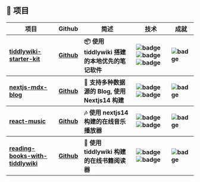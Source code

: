 <!-- generated at 2023/12/21 13:58:25 -->
<h2>💼 项目</h2>
<table>
  <thead align="center">
    <tr>
      <th>项目</th>
      <th>Github</th>
      <th>简述</th>
      <th>技术</th>
      <th>成就</th>
    </tr>
  </thead>
  <tbody align="left">
    <tr>
      <th>
        <a href="https://github.com/oeyoews/tiddlywiki-starter-kit" target="_blank">
        tiddlywiki-starter-kit</a>
      </th>
      <th>
        <a href="https://github.com/oeyoews/tiddlywiki-starter-kit" target="_blank">Github</a>
      </th>
      <th>
      📦 使用 tiddlywiki 搭建的本地优先的笔记软件</th>
      <th>
        <img src="https://img.shields.io/badge/TiddlyWiki5-black?style=flat-square&logo=tiddlywiki&logoColor=white" alt="badge">
        <img src="https://img.shields.io/badge/Node.js-43853D?style=flat-square&logo=node.js&logoColor=white" alt="badge">
        <img src="https://img.shields.io/badge/Tailwind%20CSS-38B2AC?style=flat-square&logo=tailwind-css&logoColor=white" alt="badge">
      </th>
      <th>
        <img src="https://img.shields.io/github/stars/oeyoews/tiddlywiki-starter-kit?style=flat-square" alt="badge">
      </th>
    </tr>
    <tr>
      <th>
        <a href="https://github.com/oeyoews/nextjs-mdx-blog" target="_blank">
        nextjs-mdx-blog</a>
      </th>
      <th>
        <a href="https://github.com/oeyoews/nextjs-mdx-blog" target="_blank">Github</a>
      </th>
      <th>
      📝 支持多种数据源的 Blog, 使用 Nextjs14 构建</th>
      <th>
        <img src="https://img.shields.io/badge/TypeScript-007ACC?style=flat-square&logo=typescript&logoColor=white" alt="badge">
        <img src="https://img.shields.io/badge/Next.js-black?style=flat-square&logo=next.js&logoColor=white" alt="badge">
      </th>
      <th>
        <img src="https://img.shields.io/github/stars/oeyoews/nextjs-mdx-blog?style=flat-square" alt="badge">
      </th>
    </tr>
    <tr>
      <th>
        <a href="https://github.com/oeyoews/react-music" target="_blank">
        react-music</a>
      </th>
      <th>
        <a href="https://github.com/oeyoews/react-music" target="_blank">Github</a>
      </th>
      <th>
      🎶 使用 nextjs14 构建的在线音乐播放器</th>
      <th>
        <img src="https://img.shields.io/badge/TypeScript-007ACC?style=flat-square&logo=typescript&logoColor=white" alt="badge">
        <img src="https://img.shields.io/badge/Next.js-black?style=flat-square&logo=next.js&logoColor=white" alt="badge">
      </th>
      <th>
        <img src="https://img.shields.io/github/stars/oeyoews/react-music?style=flat-square" alt="badge">
      </th>
    </tr>
    <tr>
      <th>
        <a href="https://github.com/oeyoews/reading-books-with-tiddlywiki" target="_blank">
        reading-books-with-tiddlywiki</a>
      </th>
      <th>
        <a href="https://github.com/oeyoews/reading-books-with-tiddlywiki" target="_blank">Github</a>
      </th>
      <th>
      📖 使用 tiddlywiki 构建的在线书籍阅读器</th>
      <th>
        <img src="https://img.shields.io/badge/TypeScript-007ACC?style=flat-square&logo=typescript&logoColor=white" alt="badge">
        <img src="https://img.shields.io/badge/TiddlyWiki5-black?style=flat-square&logo=tiddlywiki&logoColor=white" alt="badge">
      </th>
      <th>
        <img src="https://img.shields.io/github/stars/oeyoews/reading-books-with-tiddlywiki?style=flat-square" alt="badge">
      </th>
    </tr>
  </tbody>
</table>